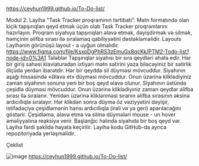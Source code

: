https://ceyhun1999.github.io/To-Do-list/

Modul 2. Layihə "Task Tracker proqramının tərtibatı".
Mətn formatında olan kiçik tapşırıqları qeyd etmək üçün olab Task Tracker proqramlarını hazırlayın. Proqram siyahıya tapşırıqları əlavə etmək, dəyişdirmək və silmək, həmçinin əlifba sırası ilə sıralamaq qabiliyyətini dəstəkləməlidir.
Layouts
Layihənin görünüşü layout - a uyğun olmalıdır.
https://www.figma.com/file/KsxpDgPhRS3zEmuGx8qcKk/PTM2-Todo-list?node-id=0%3A1 
Tələblər
Tapşırıqlar siyahısı bir sıra qeydləri əhatə edir. 
Hər bir giriş sahəsi klaviaturadan ixtiyari mətn sətirini yaza biləcəyiniz bir sətirlik ölçüdə yerdən ibarətdir. 
Hər bir qeyddə sil düyməsi mövcuddur.
Siyahının aşağı hissəsində «Əlavə et» düyməsi mövcuddur. Onun üzərinə kliklədiyiniz zaman siyahının sonuna yeni bir boş qeyd əlavə olunur.
Siyahının üstündə çeşidlə düyməsi mövcuddur. Onun üzərinə kliklədiyiniz zaman qeydlər əlifba sırası ilə sıralanır. Yenidən üzərinə kliklənməsi sıranın əlifba sırasının əksinə ardıcıllıqla sıralayır. Hər klikdən sonra düymə öz vəziyyətini dəyişir, istifadəçiyə çeşidləmənin hansı ardıcıllıqla (irəli və ya geri) aparılacağını göstərir.
Çeşidləmə, əlavə etmə və silmə düymələri mouse - un hover əməliyyatına reaksiya verir.
Başlanğıc halında siyahıda bir boş qeyd var.
Layihə fərdi şəkildə həyata keçirilir. Layihə kodu GitHub-da ayrıca repozitoriyada yerləşməlidir.

Çeklist

![image](https://user-images.githubusercontent.com/100986302/189364180-0614d029-4e5a-4e66-9f8b-dbf713894dea.png)
https://ceyhun1999.github.io/To-Do-list/

